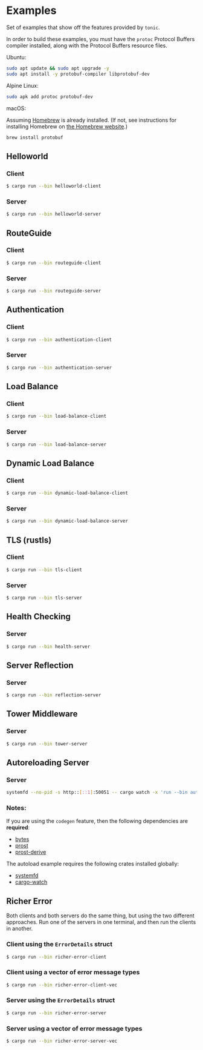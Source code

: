 # Examples

Set of examples that show off the features provided by `tonic`.

In order to build these examples, you must have the `protoc` Protocol Buffers compiler
installed, along with the Protocol Buffers resource files.

Ubuntu:

```bash
sudo apt update && sudo apt upgrade -y
sudo apt install -y protobuf-compiler libprotobuf-dev
```

Alpine Linux:

```sh
sudo apk add protoc protobuf-dev
```

macOS:

Assuming [Homebrew](https://brew.sh/) is already installed. (If not, see instructions for installing Homebrew on [the Homebrew website](https://brew.sh/).)

```zsh
brew install protobuf
```

## Helloworld

### Client

```bash
$ cargo run --bin helloworld-client
```

### Server

```bash
$ cargo run --bin helloworld-server
```

## RouteGuide

### Client

```bash
$ cargo run --bin routeguide-client
```

### Server

```bash
$ cargo run --bin routeguide-server
```

## Authentication

### Client

```bash
$ cargo run --bin authentication-client
```

### Server

```bash
$ cargo run --bin authentication-server
```

## Load Balance

### Client

```bash
$ cargo run --bin load-balance-client
```

### Server

```bash
$ cargo run --bin load-balance-server
```

## Dynamic Load Balance

### Client

```bash
$ cargo run --bin dynamic-load-balance-client
```

### Server

```bash
$ cargo run --bin dynamic-load-balance-server
```

## TLS (rustls)

### Client

```bash
$ cargo run --bin tls-client
```

### Server

```bash
$ cargo run --bin tls-server
```

## Health Checking

### Server

```bash
$ cargo run --bin health-server
```

## Server Reflection

### Server
```bash
$ cargo run --bin reflection-server
```

## Tower Middleware

### Server

```bash
$ cargo run --bin tower-server
```

## Autoreloading Server

### Server
```bash
systemfd --no-pid -s http::[::1]:50051 -- cargo watch -x 'run --bin autoreload-server'
```

### Notes:

If you are using the `codegen` feature, then the following dependencies are
**required**:

* [bytes](https://crates.io/crates/bytes)
* [prost](https://crates.io/crates/prost)
* [prost-derive](https://crates.io/crates/prost-derive)

The autoload example requires the following crates installed globally:

* [systemfd](https://crates.io/crates/systemfd)
* [cargo-watch](https://crates.io/crates/cargo-watch)

## Richer Error

Both clients and both servers do the same thing, but using the two different
approaches. Run one of the servers in one terminal, and then run the clients
in another.

### Client using the `ErrorDetails` struct

```bash
$ cargo run --bin richer-error-client
```

### Client using a vector of error message types

```bash
$ cargo run --bin richer-error-client-vec
```

### Server using the `ErrorDetails` struct

```bash
$ cargo run --bin richer-error-server
```

### Server using a vector of error message types

```bash
$ cargo run --bin richer-error-server-vec
```
